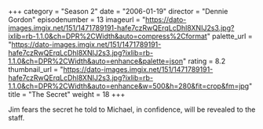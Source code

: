 +++
category = "Season 2"
date = "2006-01-19"
director = "Dennie Gordon"
episodenumber = 13
imageurl = "https://dato-images.imgix.net/151/1471789191-hafe7czRwQErqLcDhl8XNIJ2s3.jpg?ixlib=rb-1.1.0&ch=DPR%2CWidth&auto=compress%2Cformat"
palette_url = "https://dato-images.imgix.net/151/1471789191-hafe7czRwQErqLcDhl8XNIJ2s3.jpg?ixlib=rb-1.1.0&ch=DPR%2CWidth&auto=enhance&palette=json"
rating = 8.2
thumbnail_url = "https://dato-images.imgix.net/151/1471789191-hafe7czRwQErqLcDhl8XNIJ2s3.jpg?ixlib=rb-1.1.0&ch=DPR%2CWidth&auto=enhance&w=500&h=280&fit=crop&fm=jpg"
title = "The Secret"
weight = 18
+++

Jim fears the secret he told to Michael, in confidence, will be revealed to the staff.